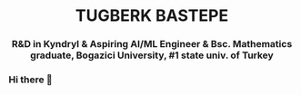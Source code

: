 <h1 align="center">TUGBERK BASTEPE</h1>
<h3 align="center"><span color="blue"> R&D in Kyndryl & </span> Aspiring AI/ML Engineer & </span> Bsc. Mathematics graduate, Bogazici University, #1 state univ. of Turkey</h3>

### Hi there 👋

<!--
**tugberkbastepe/tugberkbastepe** is a ✨ _special_ ✨ repository because its `README.md` (this file) appears on your GitHub profile.

Here are some ideas to get you started:

- 🔭 I’m currently working on ...
- 🌱 I’m currently learning ...
- 👯 I’m looking to collaborate on ...
- 🤔 I’m looking for help with ...
- 💬 Ask me about ...
- 📫 How to reach me: ...
- 😄 Pronouns: ...
- ⚡ Fun fact: ...
-->
